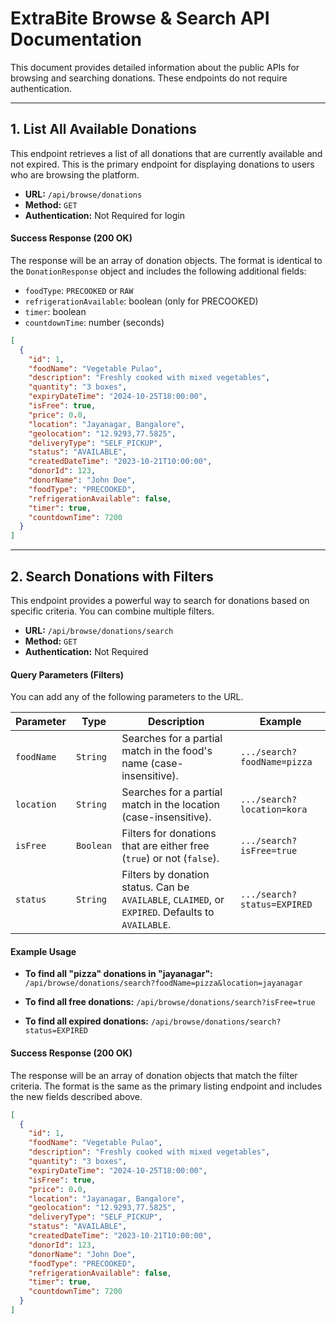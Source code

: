 # ExtraBite Browse & Search API Documentation

This document provides detailed information about the public APIs for browsing and searching donations. These endpoints do not require authentication.

---

## 1. List All Available Donations

This endpoint retrieves a list of all donations that are currently available and not expired. This is the primary endpoint for displaying donations to users who are browsing the platform.

- **URL:** `/api/browse/donations`
- **Method:** `GET`
- **Authentication:** Not Required for login

#### Success Response (200 OK)

The response will be an array of donation objects. The format is identical to the `DonationResponse` object and includes the following additional fields:

- `foodType`: `PRECOOKED` or `RAW`
- `refrigerationAvailable`: boolean (only for PRECOOKED)
- `timer`: boolean
- `countdownTime`: number (seconds)

```json
[
  {
    "id": 1,
    "foodName": "Vegetable Pulao",
    "description": "Freshly cooked with mixed vegetables",
    "quantity": "3 boxes",
    "expiryDateTime": "2024-10-25T18:00:00",
    "isFree": true,
    "price": 0.0,
    "location": "Jayanagar, Bangalore",
    "geolocation": "12.9293,77.5825",
    "deliveryType": "SELF_PICKUP",
    "status": "AVAILABLE",
    "createdDateTime": "2023-10-21T10:00:00",
    "donorId": 123,
    "donorName": "John Doe",
    "foodType": "PRECOOKED",
    "refrigerationAvailable": false,
    "timer": true,
    "countdownTime": 7200
  }
]
```

---

## 2. Search Donations with Filters

This endpoint provides a powerful way to search for donations based on specific criteria. You can combine multiple filters.

- **URL:** `/api/browse/donations/search`
- **Method:** `GET`
- **Authentication:** Not Required

#### Query Parameters (Filters)

You can add any of the following parameters to the URL.

| Parameter  | Type      | Description                                                                                       | Example                     |
| ---------- | --------- | ------------------------------------------------------------------------------------------------- | --------------------------- |
| `foodName` | `String`  | Searches for a partial match in the food's name (case-insensitive).                               | `.../search?foodName=pizza` |
| `location` | `String`  | Searches for a partial match in the location (case-insensitive).                                  | `.../search?location=kora`  |
| `isFree`   | `Boolean` | Filters for donations that are either free (`true`) or not (`false`).                             | `.../search?isFree=true`    |
| `status`   | `String`  | Filters by donation status. Can be `AVAILABLE`, `CLAIMED`, or `EXPIRED`. Defaults to `AVAILABLE`. | `.../search?status=EXPIRED` |

#### Example Usage

- **To find all "pizza" donations in "jayanagar":**
  `/api/browse/donations/search?foodName=pizza&location=jayanagar`

- **To find all free donations:**
  `/api/browse/donations/search?isFree=true`

- **To find all expired donations:**
  `/api/browse/donations/search?status=EXPIRED`

#### Success Response (200 OK)

The response will be an array of donation objects that match the filter criteria. The format is the same as the primary listing endpoint and includes the new fields described above.

```json
[
  {
    "id": 1,
    "foodName": "Vegetable Pulao",
    "description": "Freshly cooked with mixed vegetables",
    "quantity": "3 boxes",
    "expiryDateTime": "2024-10-25T18:00:00",
    "isFree": true,
    "price": 0.0,
    "location": "Jayanagar, Bangalore",
    "geolocation": "12.9293,77.5825",
    "deliveryType": "SELF_PICKUP",
    "status": "AVAILABLE",
    "createdDateTime": "2023-10-21T10:00:00",
    "donorId": 123,
    "donorName": "John Doe",
    "foodType": "PRECOOKED",
    "refrigerationAvailable": false,
    "timer": true,
    "countdownTime": 7200
  }
]
```

